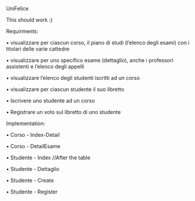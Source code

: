 UniFelice

This should work :)

Requirments:

• visualizzare per ciascun corso, il piano di studi (l’elenco degli esami) con i titolari delle varie cattedre

• visualizzare per uno specifico esame (dettaglio), anche i professori assistenti e l’elenco degli appelli

• visualizzare l’elenco degli studenti iscritti ad un corso

• visualizzare per ciascun studente il suo libretto

• Iscrivere uno studente ad un corso

• Registrare un voto sul libretto di uno studente


Implementation:

• Corso - Index-Detail

• Corso - DetailEsame

• Studente - Index //After the table

• Studente - Dettaglio

• Studente - Create

• Studente - Register
